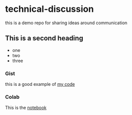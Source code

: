 # technical-discussion
this is a demo repo for sharing ideas around communication

## This is  a second heading

* one
* two
* three

### Gist 

this is a good example of [my code](https://gist.github.com/fragataj1/3e0d5b698d9e840620fb26a520e1475a) 

### Colab

This is the [notebook](https://colab.research.google.com/github/fragataj1/technical-discussion/blob/main/Technical_docs.ipynb)
